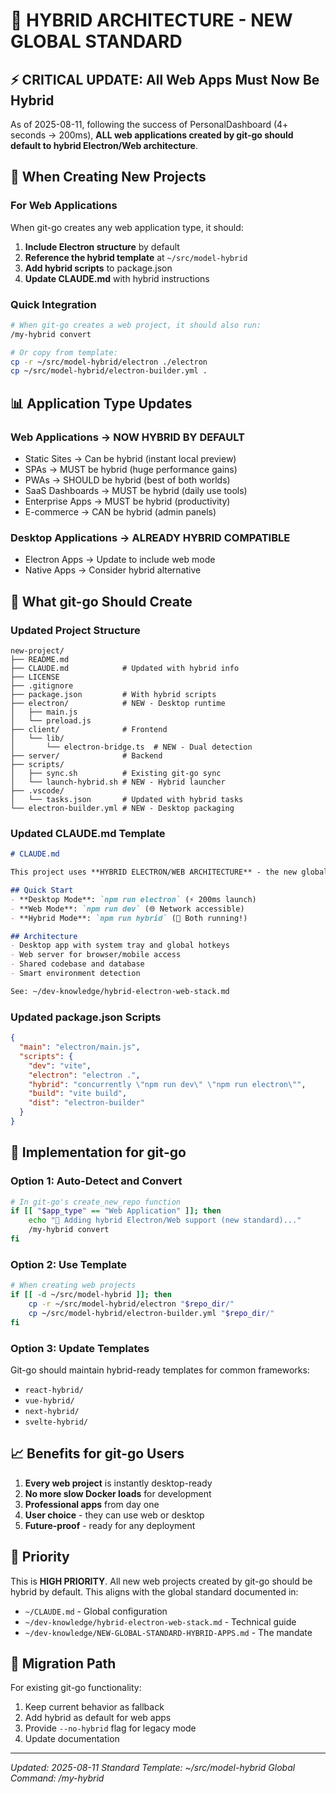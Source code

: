 # 🚀 HYBRID ARCHITECTURE - NEW GLOBAL STANDARD

## ⚡ CRITICAL UPDATE: All Web Apps Must Now Be Hybrid

As of 2025-08-11, following the success of PersonalDashboard (4+ seconds → 200ms), **ALL web applications created by git-go should default to hybrid Electron/Web architecture**.

## 🎯 When Creating New Projects

### For Web Applications
When git-go creates any web application type, it should:

1. **Include Electron structure** by default
2. **Reference the hybrid template** at `~/src/model-hybrid`
3. **Add hybrid scripts** to package.json
4. **Update CLAUDE.md** with hybrid instructions

### Quick Integration
```bash
# When git-go creates a web project, it should also run:
/my-hybrid convert

# Or copy from template:
cp -r ~/src/model-hybrid/electron ./electron
cp ~/src/model-hybrid/electron-builder.yml .
```

## 📊 Application Type Updates

### Web Applications → NOW HYBRID BY DEFAULT
- Static Sites → Can be hybrid (instant local preview)
- SPAs → MUST be hybrid (huge performance gains)
- PWAs → SHOULD be hybrid (best of both worlds)
- SaaS Dashboards → MUST be hybrid (daily use tools)
- Enterprise Apps → MUST be hybrid (productivity)
- E-commerce → CAN be hybrid (admin panels)

### Desktop Applications → ALREADY HYBRID COMPATIBLE
- Electron Apps → Update to include web mode
- Native Apps → Consider hybrid alternative

## 🔧 What git-go Should Create

### Updated Project Structure
```
new-project/
├── README.md
├── CLAUDE.md            # Updated with hybrid info
├── LICENSE
├── .gitignore
├── package.json         # With hybrid scripts
├── electron/            # NEW - Desktop runtime
│   ├── main.js
│   └── preload.js
├── client/              # Frontend
│   └── lib/
│       └── electron-bridge.ts  # NEW - Dual detection
├── server/              # Backend
├── scripts/
│   ├── sync.sh          # Existing git-go sync
│   └── launch-hybrid.sh # NEW - Hybrid launcher
├── .vscode/
│   └── tasks.json       # Updated with hybrid tasks
└── electron-builder.yml # NEW - Desktop packaging
```

### Updated CLAUDE.md Template
```markdown
# CLAUDE.md

This project uses **HYBRID ELECTRON/WEB ARCHITECTURE** - the new global standard.

## Quick Start
- **Desktop Mode**: `npm run electron` (⚡ 200ms launch)
- **Web Mode**: `npm run dev` (🌐 Network accessible)
- **Hybrid Mode**: `npm run hybrid` (🚀 Both running!)

## Architecture
- Desktop app with system tray and global hotkeys
- Web server for browser/mobile access
- Shared codebase and database
- Smart environment detection

See: ~/dev-knowledge/hybrid-electron-web-stack.md
```

### Updated package.json Scripts
```json
{
  "main": "electron/main.js",
  "scripts": {
    "dev": "vite",
    "electron": "electron .",
    "hybrid": "concurrently \"npm run dev\" \"npm run electron\"",
    "build": "vite build",
    "dist": "electron-builder"
  }
}
```

## 🎯 Implementation for git-go

### Option 1: Auto-Detect and Convert
```bash
# In git-go's create_new_repo function
if [[ "$app_type" == "Web Application" ]]; then
    echo "🚀 Adding hybrid Electron/Web support (new standard)..."
    /my-hybrid convert
fi
```

### Option 2: Use Template
```bash
# When creating web projects
if [[ -d ~/src/model-hybrid ]]; then
    cp -r ~/src/model-hybrid/electron "$repo_dir/"
    cp ~/src/model-hybrid/electron-builder.yml "$repo_dir/"
fi
```

### Option 3: Update Templates
Git-go should maintain hybrid-ready templates for common frameworks:
- `react-hybrid/`
- `vue-hybrid/`
- `next-hybrid/`
- `svelte-hybrid/`

## 📈 Benefits for git-go Users

1. **Every web project** is instantly desktop-ready
2. **No more slow Docker loads** for development
3. **Professional apps** from day one
4. **User choice** - they can use web or desktop
5. **Future-proof** - ready for any deployment

## 🚨 Priority

This is **HIGH PRIORITY**. All new web projects created by git-go should be hybrid by default. This aligns with the global standard documented in:
- `~/CLAUDE.md` - Global configuration
- `~/dev-knowledge/hybrid-electron-web-stack.md` - Technical guide
- `~/dev-knowledge/NEW-GLOBAL-STANDARD-HYBRID-APPS.md` - The mandate

## 🔄 Migration Path

For existing git-go functionality:
1. Keep current behavior as fallback
2. Add hybrid as default for web apps
3. Provide `--no-hybrid` flag for legacy mode
4. Update documentation

---

*Updated: 2025-08-11*
*Standard Template: ~/src/model-hybrid*
*Global Command: /my-hybrid*